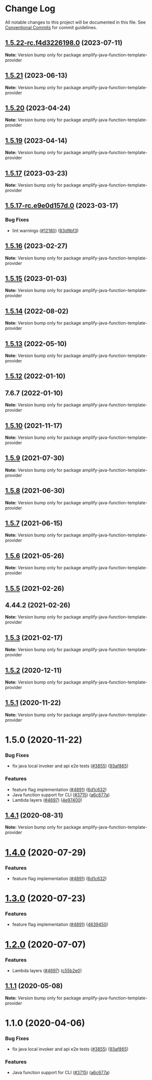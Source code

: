 # Change Log

All notable changes to this project will be documented in this file.
See [Conventional Commits](https://conventionalcommits.org) for commit guidelines.

## [1.5.22-rc.f4d3226198.0](https://github.com/aws-amplify/amplify-cli/compare/amplify-java-function-template-provider@1.5.21...amplify-java-function-template-provider@1.5.22-rc.f4d3226198.0) (2023-07-11)

**Note:** Version bump only for package amplify-java-function-template-provider





## [1.5.21](https://github.com/aws-amplify/amplify-cli/compare/amplify-java-function-template-provider@1.5.20...amplify-java-function-template-provider@1.5.21) (2023-06-13)

**Note:** Version bump only for package amplify-java-function-template-provider





## [1.5.20](https://github.com/aws-amplify/amplify-cli/compare/amplify-java-function-template-provider@1.5.19...amplify-java-function-template-provider@1.5.20) (2023-04-24)

**Note:** Version bump only for package amplify-java-function-template-provider





## [1.5.19](https://github.com/aws-amplify/amplify-cli/compare/amplify-java-function-template-provider@1.5.17...amplify-java-function-template-provider@1.5.19) (2023-04-14)

**Note:** Version bump only for package amplify-java-function-template-provider





## [1.5.17](https://github.com/aws-amplify/amplify-cli/compare/amplify-java-function-template-provider@1.5.17-rc.e9e0d157d.0...amplify-java-function-template-provider@1.5.17) (2023-03-23)

**Note:** Version bump only for package amplify-java-function-template-provider





## [1.5.17-rc.e9e0d157d.0](https://github.com/aws-amplify/amplify-cli/compare/amplify-java-function-template-provider@1.5.16...amplify-java-function-template-provider@1.5.17-rc.e9e0d157d.0) (2023-03-17)


### Bug Fixes

* lint warnings ([#12180](https://github.com/aws-amplify/amplify-cli/issues/12180)) ([83d9bf3](https://github.com/aws-amplify/amplify-cli/commit/83d9bf35fa709084605c23bd2f54feadb3bdbb87))





## [1.5.16](https://github.com/aws-amplify/amplify-cli/compare/amplify-java-function-template-provider@1.5.15...amplify-java-function-template-provider@1.5.16) (2023-02-27)

**Note:** Version bump only for package amplify-java-function-template-provider





## [1.5.15](https://github.com/aws-amplify/amplify-cli/compare/amplify-java-function-template-provider@1.5.14...amplify-java-function-template-provider@1.5.15) (2023-01-03)

**Note:** Version bump only for package amplify-java-function-template-provider





## [1.5.14](https://github.com/aws-amplify/amplify-cli/compare/amplify-java-function-template-provider@1.5.13...amplify-java-function-template-provider@1.5.14) (2022-08-02)

**Note:** Version bump only for package amplify-java-function-template-provider





## [1.5.13](https://github.com/aws-amplify/amplify-cli/compare/amplify-java-function-template-provider@1.5.12...amplify-java-function-template-provider@1.5.13) (2022-05-10)

**Note:** Version bump only for package amplify-java-function-template-provider





## [1.5.12](https://github.com/aws-amplify/amplify-cli/compare/amplify-java-function-template-provider@1.5.10...amplify-java-function-template-provider@1.5.12) (2022-01-10)



## 7.6.7 (2022-01-10)

**Note:** Version bump only for package amplify-java-function-template-provider





## [1.5.10](https://github.com/aws-amplify/amplify-cli/compare/amplify-java-function-template-provider@1.5.9...amplify-java-function-template-provider@1.5.10) (2021-11-17)

**Note:** Version bump only for package amplify-java-function-template-provider





## [1.5.9](https://github.com/aws-amplify/amplify-cli/compare/amplify-java-function-template-provider@1.5.8...amplify-java-function-template-provider@1.5.9) (2021-07-30)

**Note:** Version bump only for package amplify-java-function-template-provider





## [1.5.8](https://github.com/aws-amplify/amplify-cli/compare/amplify-java-function-template-provider@1.5.7...amplify-java-function-template-provider@1.5.8) (2021-06-30)

**Note:** Version bump only for package amplify-java-function-template-provider





## [1.5.7](https://github.com/aws-amplify/amplify-cli/compare/amplify-java-function-template-provider@1.5.6...amplify-java-function-template-provider@1.5.7) (2021-06-15)

**Note:** Version bump only for package amplify-java-function-template-provider





## [1.5.6](https://github.com/aws-amplify/amplify-cli/compare/amplify-java-function-template-provider@1.5.5...amplify-java-function-template-provider@1.5.6) (2021-05-26)

**Note:** Version bump only for package amplify-java-function-template-provider





## [1.5.5](https://github.com/aws-amplify/amplify-cli/compare/amplify-java-function-template-provider@1.5.3...amplify-java-function-template-provider@1.5.5) (2021-02-26)



## 4.44.2 (2021-02-26)

**Note:** Version bump only for package amplify-java-function-template-provider





## [1.5.3](https://github.com/aws-amplify/amplify-cli/compare/amplify-java-function-template-provider@1.5.2...amplify-java-function-template-provider@1.5.3) (2021-02-17)

**Note:** Version bump only for package amplify-java-function-template-provider





## [1.5.2](https://github.com/aws-amplify/amplify-cli/compare/amplify-java-function-template-provider@1.5.1...amplify-java-function-template-provider@1.5.2) (2020-12-11)

**Note:** Version bump only for package amplify-java-function-template-provider





## [1.5.1](https://github.com/aws-amplify/amplify-cli/compare/amplify-java-function-template-provider@1.4.1...amplify-java-function-template-provider@1.5.1) (2020-11-22)

**Note:** Version bump only for package amplify-java-function-template-provider





# 1.5.0 (2020-11-22)


### Bug Fixes

* fix java local invoker and api e2e tests ([#3855](https://github.com/aws-amplify/amplify-cli/issues/3855)) ([93af865](https://github.com/aws-amplify/amplify-cli/commit/93af8651d4bedca0b8d08e778a74dc47230d5988))


### Features

* feature flag implementation ([#4891](https://github.com/aws-amplify/amplify-cli/issues/4891)) ([6d1c632](https://github.com/aws-amplify/amplify-cli/commit/6d1c632952a49cb56670c11c9cb0c3620d0eb332))
* Java function support for CLI ([#3715](https://github.com/aws-amplify/amplify-cli/issues/3715)) ([a6c677a](https://github.com/aws-amplify/amplify-cli/commit/a6c677ac3073f6081113a1c341d68e1be4f75b2d))
* Lambda layers ([#4697](https://github.com/aws-amplify/amplify-cli/issues/4697)) ([4e97400](https://github.com/aws-amplify/amplify-cli/commit/4e974007d95c894ab4108a2dff8d5996e7e3ce25))





## [1.4.1](https://github.com/aws-amplify/amplify-cli/compare/amplify-java-function-template-provider@1.4.0...amplify-java-function-template-provider@1.4.1) (2020-08-31)

**Note:** Version bump only for package amplify-java-function-template-provider





# [1.4.0](https://github.com/aws-amplify/amplify-cli/compare/amplify-java-function-template-provider@1.2.0...amplify-java-function-template-provider@1.4.0) (2020-07-29)


### Features

* feature flag implementation ([#4891](https://github.com/aws-amplify/amplify-cli/issues/4891)) ([6d1c632](https://github.com/aws-amplify/amplify-cli/commit/6d1c632952a49cb56670c11c9cb0c3620d0eb332))





# [1.3.0](https://github.com/aws-amplify/amplify-cli/compare/amplify-java-function-template-provider@1.2.0...amplify-java-function-template-provider@1.3.0) (2020-07-23)


### Features

* feature flag implementation ([#4891](https://github.com/aws-amplify/amplify-cli/issues/4891)) ([4639450](https://github.com/aws-amplify/amplify-cli/commit/463945029cfe861f74986d9a8b9af6b827d2063d))





# [1.2.0](https://github.com/aws-amplify/amplify-cli/compare/amplify-java-function-template-provider@1.1.1...amplify-java-function-template-provider@1.2.0) (2020-07-07)


### Features

* Lambda layers ([#4697](https://github.com/aws-amplify/amplify-cli/issues/4697)) ([c55b2e0](https://github.com/aws-amplify/amplify-cli/commit/c55b2e0c3377127aaf887591d7bc20d7240ef11d))





## [1.1.1](https://github.com/aws-amplify/amplify-cli/compare/amplify-java-function-template-provider@1.1.0...amplify-java-function-template-provider@1.1.1) (2020-05-08)

**Note:** Version bump only for package amplify-java-function-template-provider





# 1.1.0 (2020-04-06)


### Bug Fixes

* fix java local invoker and api e2e tests ([#3855](https://github.com/aws-amplify/amplify-cli/issues/3855)) ([93af865](https://github.com/aws-amplify/amplify-cli/commit/93af8651d4bedca0b8d08e778a74dc47230d5988))


### Features

* Java function support for CLI ([#3715](https://github.com/aws-amplify/amplify-cli/issues/3715)) ([a6c677a](https://github.com/aws-amplify/amplify-cli/commit/a6c677ac3073f6081113a1c341d68e1be4f75b2d))
